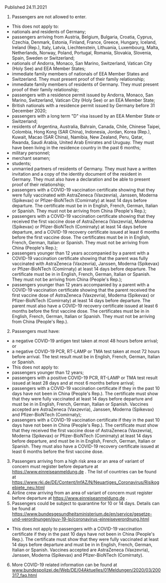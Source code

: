 Published 24.11.2021
1. Passengers are not allowed to enter.
- This does not apply to:
- nationals and residents of Germany;
- passengers arriving from Austria, Belgium, Bulgaria, Croatia, Cyprus, Czechia, Denmark, Estonia, Finland, France, Greece, Hungary, Iceland, Ireland (Rep.), Italy, Latvia, Liechtenstein, Lithuania, Luxembourg, Malta, Netherlands, Norway, Poland, Portugal, Romania, Slovakia, Slovenia, Spain, Sweden or Switzerland;
- nationals of Andorra, Monaco, San Marino, Switzerland, Vatican City (Holy See) and EEA Member States;
- immediate family members of nationals of EEA Member States and Switzerland. They must present proof of their family relationship;
- immediate family members of residents of Germany. They must present proof of their family relationship;
- passengers with a residence permit issued by Andorra, Monaco, San Marino, Switzerland, Vatican City (Holy See) or an EEA Member State;
- British nationals with a residence permit issued by Germany before 31 December 2020;
- passengers with a long term "D" visa issued by an EEA Member State or Switzerland;
- residents of Argentina, Australia, Bahrain, Canada, Chile, Chinese Taipei, Colombia, Hong Kong (SAR China), Indonesia, Jordan, Korea (Rep.), Kuwait, Macao (SAR China), Namibia, New Zealand, Peru, Qatar, Rwanda, Saudi Arabia, United Arab Emirates and Uruguay. They must have been living in the residence country in the past 6 months;
- military personnel;
- merchant seamen;
- students;
- unmarried partners of residents of Germany. They must have a written invitation and a copy of the identity document of the resident in Germany. They must also have a declaration and be able to present proof of their relationship;
- passengers with a COVID-19 vaccination certificate showing that they were fully vaccinated with AstraZeneca (Vaxzevria), Janssen, Moderna (Spikevax) or Pfizer-BioNTech (Comirnaty) at least 14 days before departure. The certificate must be in in English, French, German, Italian or Spanish. They must not be arriving from China (People's Rep.);
- passengers with a COVID-19 vaccination certificate showing that they received the first vaccine dose of AstraZeneca (Vaxzevria), Moderna (Spikevax) or Pfizer-BioNTech (Comirnaty) at least 14 days before departure, and a COVID-19 recovery certificate issued at least 6 months before the first vaccine dose. The certificates must be in in English, French, German, Italian or Spanish. They must not be arriving from China (People's Rep.);
- passengers younger than 12 years accompanied by a parent with a COVID-19 vaccination certificate showing that the parent was fully vaccinated with AstraZeneca (Vaxzevria), Janssen, Moderna (Spikevax) or Pfizer-BioNTech (Comirnaty) at least 14 days before departure. The certificate must be in in English, French, German, Italian or Spanish. They must not be arriving from China (People's Rep.);
- passengers younger than 12 years accompanied by a parent with a COVID-19 vaccination certificate showing that the parent received the first vaccine dose of AstraZeneca (Vaxzevria), Moderna (Spikevax) or Pfizer-BioNTech (Comirnaty) at least 14 days before departure. The parent must also have a COVID-19 recovery certificate issued at least 6 months before the first vaccine dose. The certificates must be in in English, French, German, Italian or Spanish. They must not be arriving from China (People's Rep.).
2. Passengers must have:
- a negative COVID-19 antigen test taken at most 48 hours before arrival; or
- a negative COVID-19 PCR, RT-LAMP or TMA test taken at most 72 hours before arrival.
The test result must be in English, French, German, Italian or Spanish.
- This does not apply to:
- passengers younger than 12 years;
- passengers with a positive COVID-19 PCR, RT-LAMP or TMA test result issued at least 28 days and at most 6 months before arrival;
- passengers with a COVID-19 vaccination certificate if they in the past 10 days have not been in China (People's Rep.). The certificate must show that they were fully vaccinated at least 14 days before departure and must be in in English, French, German, Italian or Spanish. Vaccines accepted are AstraZeneca (Vaxzevria), Janssen, Moderna (Spikevax) and Pfizer-BioNTech (Comirnaty);
- passengers with a COVID-19 vaccination certificate if they in the past 10 days have not been in China (People's Rep.). The certificate must show that they received the first vaccine dose of AstraZeneca (Vaxzevria), Moderna (Spikevax) or Pfizer-BioNTech (Comirnaty) at least 14 days before departure, and must be in in English, French, German, Italian or Spanish. They must also have a COVID-19 recovery certificate issued at least 6 months before the first vaccine dose.
3. Passengers arriving from a high risk area or an area of variant of concern must register before departure at <a href="https://www.einreiseanmeldung.de">https://www.einreiseanmeldung.de</a> . The list of countries can be found at <a href="https://www.rki.de/DE/Content/InfAZ/N/Neuartiges_Coronavirus/Risikogebiete_neu.html">https://www.rki.de/DE/Content/InfAZ/N/Neuartiges_Coronavirus/Risikogebiete_neu.html</a>
4. Airline crew arriving from an area of variant of concern must register before departure at <a href="https://www.einreiseanmeldung.de">https://www.einreiseanmeldung.de</a> .
5. Passengers could be subject to quarantine for 10 or 14 days. Details can be found at <a href="https://www.bundesgesundheitsministerium.de/en/service/gesetze-und-verordnungen/guv-19-lp/coronavirus-einreiseverordnung.html">https://www.bundesgesundheitsministerium.de/en/service/gesetze-und-verordnungen/guv-19-lp/coronavirus-einreiseverordnung.html</a>
- This does not apply to passengers with a COVID-19 vaccination certificate if they in the past 10 days have not been in China (People's Rep.). The certificate must show that they were fully vaccinated at least 14 days before departure and must be in in English, French, German, Italian or Spanish. Vaccines accepted are AstraZeneca (Vaxzevria), Janssen, Moderna (Spikevax) and Pfizer-BioNTech (Comirnaty).
6. More COVID-19 related information can be found at <a href="http://www.bundespolizei.de/Web/DE/04Aktuelles/01Meldungen/2020/03/200317_faq.html">www.bundespolizei.de/Web/DE/04Aktuelles/01Meldungen/2020/03/200317_faq.html</a>